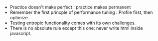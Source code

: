 - Practice doesn't make perfect : practice makes permanent
- Remember the first princple of performance tuning : Profile first, then optimize.
- Testing entropic functionality comes with its own challenges.
- There is no absolute rule except this one: never write html inside javascript.
